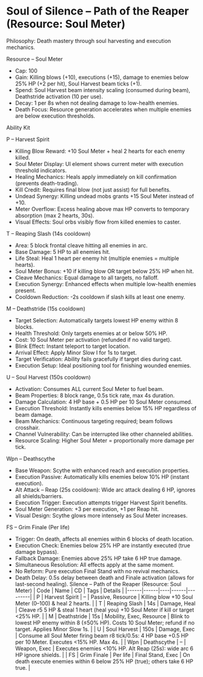 # Soul of Silence – Path of the Reaper (Resource: Soul Meter)

Philosophy: Death mastery through soul harvesting and execution mechanics.

Resource – Soul Meter
- Cap: 100
- Gain: Killing blows (+10), executions (+15), damage to enemies below 25% HP (+2 per hit), Soul Harvest beam ticks (+1).
- Spend: Soul Harvest beam intensity scaling (consumed during beam), Deathstride activation (10 per use).
- Decay: 1 per 8s when not dealing damage to low-health enemies.
- Death Focus: Resource generation accelerates when multiple enemies are below execution thresholds.

Ability Kit

P – Harvest Spirit
- Killing Blow Reward: +10 Soul Meter + heal 2 hearts for each enemy killed.
- Soul Meter Display: UI element shows current meter with execution threshold indicators.
- Healing Mechanics: Heals apply immediately on kill confirmation (prevents death-trading).
- Kill Credit: Requires final blow (not just assist) for full benefits.
- Undead Synergy: Killing undead mobs grants +15 Soul Meter instead of +10.
- Meter Overflow: Excess healing above max HP converts to temporary absorption (max 2 hearts, 30s).
- Visual Effects: Soul orbs visibly flow from killed enemies to caster.

T – Reaping Slash (14s cooldown)
- Area: 5 block frontal cleave hitting all enemies in arc.
- Base Damage: 5 HP to all enemies hit.
- Life Steal: Heal 1 heart per enemy hit (multiple enemies = multiple hearts).
- Soul Meter Bonus: +10 if killing blow OR target below 25% HP when hit.
- Cleave Mechanics: Equal damage to all targets, no falloff.
- Execution Synergy: Enhanced effects when multiple low-health enemies present.
- Cooldown Reduction: -2s cooldown if slash kills at least one enemy.

M – Deathstride (15s cooldown)
- Target Selection: Automatically targets lowest HP enemy within 8 blocks.
- Health Threshold: Only targets enemies at or below 50% HP.
- Cost: 10 Soul Meter per activation (refunded if no valid target).
- Blink Effect: Instant teleport to target location.
- Arrival Effect: Apply Minor Slow I for 1s to target.
- Target Verification: Ability fails gracefully if target dies during cast.
- Execution Setup: Ideal positioning tool for finishing wounded enemies.

U – Soul Harvest (150s cooldown)
- Activation: Consumes ALL current Soul Meter to fuel beam.
- Beam Properties: 8 block range, 0.5s tick rate, max 4s duration.
- Damage Calculation: 4 HP base + 0.5 HP per 10 Soul Meter consumed.
- Execution Threshold: Instantly kills enemies below 15% HP regardless of beam damage.
- Beam Mechanics: Continuous targeting required; beam follows crosshair.
- Channel Vulnerability: Can be interrupted like other channeled abilities.
- Resource Scaling: Higher Soul Meter = proportionally more damage per tick.

Wpn – Deathscythe
- Base Weapon: Scythe with enhanced reach and execution properties.
- Execution Passive: Automatically kills enemies below 10% HP (instant execution).
- Alt Attack – Reap (25s cooldown): Wide arc attack dealing 6 HP, ignores all shields/barriers.
- Execution Trigger: Execution attempts trigger Harvest Spirit benefits.
- Soul Meter Generation: +3 per execution, +1 per Reap hit.
- Visual Design: Scythe glows more intensely as Soul Meter increases.

FS – Grim Finale (Per life)
- Trigger: On death, affects all enemies within 6 blocks of death location.
- Execution Check: Enemies below 25% HP are instantly executed (true damage bypass).
- Fallback Damage: Enemies above 25% HP take 6 HP true damage.
- Simultaneous Resolution: All effects apply at the same moment.
- No Reform: Pure execution Final Stand with no revival mechanics.
- Death Delay: 0.5s delay between death and Finale activation (allows for last-second healing). Silence – Path of the Reaper (Resource: Soul Meter)
| Code | Name | CD | Tags | Details |
|------|------|----|------|---------|
| P | Harvest Spirit | – | Passive, Resource | Killing blow +10 Soul Meter (0–100) & heal 2 hearts. |
| T | Reaping Slash | 14s | Damage, Heal | Cleave r5 5 HP & steal 1 heart (heal you) +10 Soul Meter if kill or target <25% HP. |
| M | Deathstride | 15s | Mobility, Exec, Resource | Blink to lowest HP enemy within 8 (≤50% HP). Costs 10 Soul Meter; refund if no target. Applies Minor Slow 1s. |
| U | Soul Harvest | 150s | Damage, Exec | Consume all Soul Meter firing beam r8 tick/0.5s: 4 HP base +0.5 HP per 10 Meter. Executes <15% HP. Max 4s. |
| Wpn | Deathscythe | – | Weapon, Exec | Executes enemies <10% HP. Alt Reap (25s): wide arc 6 HP ignore shields. |
| FS | Grim Finale | Per life | Final Stand, Exec | On death execute enemies within 6 below 25% HP (true); others take 6 HP true. |
